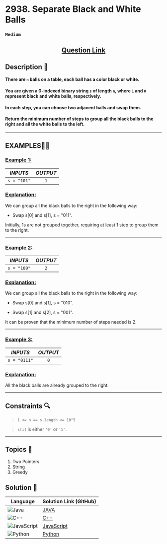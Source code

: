 # 2938. Separate Black and White Balls

### `Medium`


<h2 align="center">
<a href="https://leetcode.com/problems/separate-black-and-white-balls/description/?envType=daily-question&envId=2024-10-15"><strong>Question Link</strong></a>
</h2>


## Description 📑

#### There are `n` balls on a table, each ball has a color black or white.

#### You are given a 0-indexed binary string `s` of length `n`, where `1` and `0` represent black and white balls, respectively.

#### In each step, you can choose two adjacent balls and swap them.

#### Return the minimum number of steps to group all the black balls to the right and all the white balls to the left.

---

## **EXAMPLES**💫✨ </br>

<h3>

<ins>**Example 1**:</ins> </br>


| _INPUTS_ | _OUTPUT_ |
| :-----------: | :-----------: |
| `s = "101"` | `1` |

</h3>

<h3>
<ins>Explanation:</ins>
</h3>

We can group all the black balls to the right in the following way:

- Swap s[0] and s[1], s = "011".

Initially, 1s are not grouped together, requiring at least 1 step to group them to the right.

____
<h3>

<ins>**Example 2**:</ins> </br>

| _INPUTS_ | _OUTPUT_ |
| :-----------: | :-----------: |
| `s = "100"` | `2` |

</h3>

<h3>
<ins>Explanation:</ins>
</h3>

We can group all the black balls to the right in the following way:

- Swap s[0] and s[1], s = "010".

- Swap s[1] and s[2], s = "001".

It can be proven that the minimum number of steps needed is 2.

___

<h3>

<ins>**Example 3**:</ins> </br>

| _INPUTS_ | _OUTPUT_ |
| :-----------: | :-----------: |
| `s = "0111"` | `0` |

</h3>

<h3>
<ins>Explanation:</ins>
</h3>

All the black balls are already grouped to the right.

___

## Constraints 🔍

> `1 <= n == s.length <= 10^5`</br>

> `s[i]` is either `'0'` or `'1'`.

___

## Topics 📝

1. Two Pointers
2. String
3. Greedy


## Solution 📃

|  Language   |  Solution Link (GitHub) |
| ------------- | ------------- |
|  ![Java](https://img.shields.io/badge/java-%23ED8B00.svg?style=flat&logo=openjdk&logoColor=white)  | [JAVA]() |
|  ![C++](https://img.shields.io/badge/c++-%2300599C.svg?style=plastic&logo=c%2B%2B&logoColor=white)  | [C++]()  |
|  ![JavaScript](https://img.shields.io/badge/javascript-%23323330.svg?style=flat&logo=javascript&logoColor=%23F7DF1E)  | [JavaScript]() |
|![Python](https://img.shields.io/badge/python-3670A0?style=plastic&logo=python&logoColor=ffdd54)| [Python]() |
